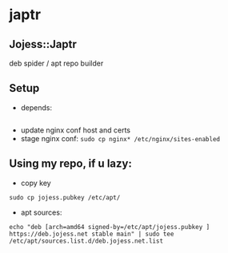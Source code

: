 japtr
=====
Jojess::Japtr
-------------
deb spider / apt repo builder

Setup
-----
* depends:
```

```

* update nginx conf host and certs
* stage nginx conf:
`sudo cp nginx* /etc/nginx/sites-enabled`

Using my repo, if u lazy:
-------------------------
* copy key
```
sudo cp jojess.pubkey /etc/apt/
```
* apt sources:
```
echo "deb [arch=amd64 signed-by=/etc/apt/jojess.pubkey ] https://deb.jojess.net stable main" | sudo tee /etc/apt/sources.list.d/deb.jojess.net.list
```

